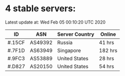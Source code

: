# 4 stable servers:

Latest update at: Wed Feb 05 00:10:20 UTC 2020

| ID | ASN | Server Country | Online |
| -- | --- | -------------- | ------ |
| #.15CF | AS49392 | Russia | 41 hrs |
| #.7F1D | AS63949 | Singapore | 182 hrs |
| #.9FC3 | AS53889 | United States | 28 hrs |
| #.D827 | AS20150 | United States | 54 hrs |


